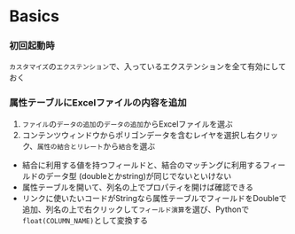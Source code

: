 # Basics

### 初回起動時
`カスタマイズ`の`エクステンション`で、入っているエクステンションを全て有効にしておく

### 属性テーブルにExcelファイルの内容を追加
1. `ファイル`の`データの追加`の`データの追加`からExcelファイルを選ぶ
2. コンテンツウィンドウからポリゴンデータを含むレイヤを選択し右クリック、`属性の結合とリレート`から`結合`を選ぶ
  * 結合に利用する値を持つフィールドと、結合のマッチングに利用するフィールドのデータ型 (doubleとかstring)が同じでないといけない
  * 属性テーブルを開いて、列名の上でプロパティを開けば確認できる
  * リンクに使いたいコードがStringなら属性テーブルでフィールドをDoubleで追加、列名の上で右クリックして`フィールド演算`を選び、Pythonで`float(COLUMN_NAME)`として変換する
